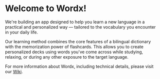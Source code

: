 # Welcome to Wordx!

We're building an app designed to help you learn a new language in a practical and personalized way — tailored to the vocabulary you encounter in your daily life.

Our learning method combines the core features of a bilingual dictionary with the memorization power of flashcards. This allows you to create personalized decks using words you've come across while studying, relaxing, or during any other exposure to the target language.

For more information about Wordx, including technical details, please visit our [Wiki](https://github.com/kaza-software/wordx-docs/wiki).
